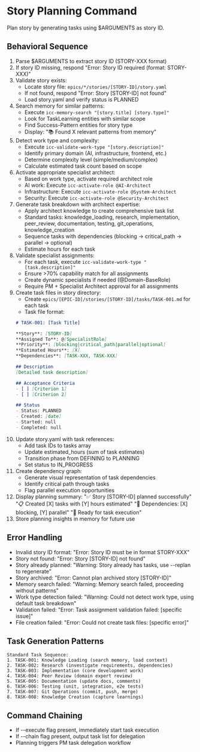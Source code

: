 # Story Planning Command

Plan story by generating tasks using $ARGUMENTS as story ID.

## Behavioral Sequence
1. Parse $ARGUMENTS to extract story ID (STORY-XXX format)
2. If story ID missing, respond "Error: Story ID required (format: STORY-XXX)"
3. Validate story exists:
   - Locate story file: `epics/*/stories/[STORY-ID]/story.yaml`
   - If not found, respond "Error: Story [STORY-ID] not found"
   - Load story.yaml and verify status is PLANNED
4. Search memory for similar patterns:
   - Execute `icc-memory-search "[story.title] [story.type]"`
   - Look for TaskLearning entities with similar scope
   - Find Success-Pattern entities for story type
   - Display: "📚 Found X relevant patterns from memory"
5. Detect work type and complexity:
   - Execute `icc-validate-work-type "[story.description]"`
   - Identify primary domain (AI, infrastructure, frontend, etc.)
   - Determine complexity level (simple/medium/complex)
   - Calculate estimated task count based on scope
6. Activate appropriate specialist architect:
   - Based on work type, activate required architect role
   - AI work: Execute `icc-activate-role @AI-Architect`
   - Infrastructure: Execute `icc-activate-role @System-Architect`
   - Security: Execute `icc-activate-role @Security-Architect`
7. Generate task breakdown with architect expertise:
   - Apply architect knowledge to create comprehensive task list
   - Standard tasks: knowledge_loading, research, implementation, peer_review, documentation, testing, git_operations, knowledge_creation
   - Sequence tasks with dependencies (blocking → critical_path → parallel → optional)
   - Estimate hours for each task
8. Validate specialist assignments:
   - For each task, execute `icc-validate-work-type "[task.description]"`
   - Ensure >70% capability match for all assignments
   - Create dynamic specialists if needed (@Domain-BaseRole)
   - Require PM + Specialist Architect approval for all assignments
9. Create task files in story directory:
   - Create `epics/[EPIC-ID]/stories/[STORY-ID]/tasks/TASK-001.md` for each task
   - Task file format:
   ```markdown
   # TASK-001: [Task Title]
   
   **Story**: [STORY-ID]
   **Assigned To**: @[SpecialistRole]
   **Priority**: [blocking|critical_path|parallel|optional]
   **Estimated Hours**: [X]
   **Dependencies**: [TASK-XXX, TASK-XXX]
   
   ## Description
   [Detailed task description]
   
   ## Acceptance Criteria
   - [ ] [Criterion 1]
   - [ ] [Criterion 2]
   
   ## Status
   - Status: PLANNED
   - Created: [date]
   - Started: null
   - Completed: null
   ```
10. Update story.yaml with task references:
    - Add task IDs to tasks array
    - Update estimated_hours (sum of task estimates)
    - Transition phase from DEFINING to PLANNING
    - Set status to IN_PROGRESS
11. Create dependency graph:
    - Generate visual representation of task dependencies
    - Identify critical path through tasks
    - Flag parallel execution opportunities
12. Display planning summary:
    "✅ Story [STORY-ID] planned successfully"
    "📋 Created [X] tasks with [Y] hours estimated"
    "🔗 Dependencies: [X] blocking, [Y] parallel"
    "🎯 Ready for task execution"
13. Store planning insights in memory for future use

## Error Handling
- Invalid story ID format: "Error: Story ID must be in format STORY-XXX"
- Story not found: "Error: Story [STORY-ID] not found"
- Story already planned: "Warning: Story already has tasks, use --replan to regenerate"
- Story archived: "Error: Cannot plan archived story [STORY-ID]"
- Memory search failed: "Warning: Memory search failed, proceeding without patterns"
- Work type detection failed: "Warning: Could not detect work type, using default task breakdown"
- Validation failed: "Error: Task assignment validation failed: [specific issue]"
- File creation failed: "Error: Could not create task files: [specific error]"

## Task Generation Patterns
```
Standard Task Sequence:
1. TASK-001: Knowledge Loading (search memory, load context)
2. TASK-002: Research (investigate requirements, dependencies)
3. TASK-003: Implementation (core development work)
4. TASK-004: Peer Review (domain expert review)
5. TASK-005: Documentation (update docs, comments)
6. TASK-006: Testing (unit, integration, e2e tests)
7. TASK-007: Git Operations (commit, push, merge)
8. TASK-008: Knowledge Creation (capture learnings)
```

## Command Chaining
- If --execute flag present, immediately start task execution
- If --chain flag present, output task list for delegation
- Planning triggers PM task delegation workflow